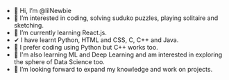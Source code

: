 - 👋 Hi, I’m @lilNewbie
- 👀 I’m interested in coding, solving suduko puzzles, playing solitaire and sketching.
- 🌱 I’m currently learning React.js.
-  ✔ I have learnt Python, HTML and CSS, C, C++ and Java.
- 🔺 I prefer coding using Python but C++ works too.
- 🧠 I'm also learning ML and Deep Learning and am interested in exploring the sphere of Data Science too.
- 💞️ I’m looking forward to expand my knowledge and work on projects.
 

<!---
lilNewbie/lilNewbie is a ✨ special ✨ repository because its `README.md` (this file) appears on your GitHub profile.
You can click the Preview link to take a look at your changes.
--->
